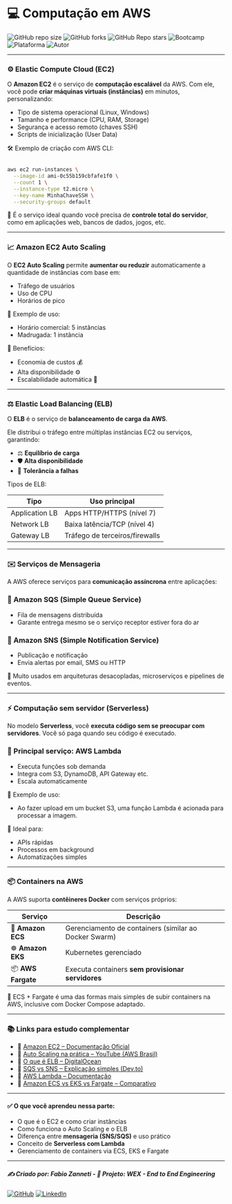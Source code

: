 # 💻 Computação em AWS

![GitHub repo size](https://img.shields.io/github/repo-size/fzanneti/wex-e2e-csharp)
![GitHub forks](https://img.shields.io/github/forks/fzanneti/wex-e2e-csharp?style=social)
![GitHub Repo stars](https://img.shields.io/github/stars/fzanneti/wex-e2e-csharp?style=social)
![Bootcamp](https://img.shields.io/badge/WEX-End--to--End%20Engineering-blueviolet?logo=vercel&logoColor=white)
![Plataforma](https://img.shields.io/badge/Powered%20by-DIO.io-red?logo=data:image/svg+xml;base64,PHN2ZyBmaWxsPSIjZmZmIiB2aWV3Qm94PSIwIDAgMzIgMzIiIHhtbG5zPSJodHRwOi8vd3d3LnczLm9yZy8yMDAwL3N2ZyI+PHBhdGggZD0iTTYuNzEgMy4yNWMtMi44OCAxLjQxLTUuMDcgNC4yMy01LjA3IDcuNzYgMCAzLjU4IDIuMjggNi43IDUuMzMgOC4xNSAxLjgzLS42MiAyLjQtMi4yNiAyLjQtMy44MSAwLS4yMy0uMDItLjQ1LS4wNS0uNjZBLjQ0LjQ0IDAgMDExMC4xIDExYy4yNC0uNzUuMTEtMS41My0uMy0yLjIyQzguOTIgNy45NiA3LjMzIDcuNSA1Ljc0IDcuNjZhNS41NSA1LjU1IDAgM)
![Autor](https://img.shields.io/badge/Autor-fzanneti-blue?style=flat-square&logo=github)

---

### ⚙️ Elastic Compute Cloud (EC2)

O **Amazon EC2** é o serviço de **computação escalável** da AWS.
Com ele, você pode **criar máquinas virtuais (instâncias)** em minutos, personalizando:

* Tipo de sistema operacional (Linux, Windows)
* Tamanho e performance (CPU, RAM, Storage)
* Segurança e acesso remoto (chaves SSH)
* Scripts de inicialização (User Data)

🛠️ Exemplo de criação com AWS CLI:

```bash

aws ec2 run-instances \
  --image-id ami-0c55b159cbfafe1f0 \
  --count 1 \
  --instance-type t2.micro \
  --key-name MinhaChaveSSH \
  --security-groups default

```

📎 É o serviço ideal quando você precisa de **controle total do servidor**, como em aplicações web, bancos de dados, jogos, etc.

---

### 📈 Amazon EC2 Auto Scaling

O **EC2 Auto Scaling** permite **aumentar ou reduzir** automaticamente a quantidade de instâncias com base em:

* Tráfego de usuários
* Uso de CPU
* Horários de pico

🔁 Exemplo de uso:

* Horário comercial: 5 instâncias
* Madrugada: 1 instância

📌 Benefícios:

* Economia de custos 💰
* Alta disponibilidade ⚙️
* Escalabilidade automática 🚀

---

### ⚖️ Elastic Load Balancing (ELB)

O **ELB** é o serviço de **balanceamento de carga da AWS**.

Ele distribui o tráfego entre múltiplas instâncias EC2 ou serviços, garantindo:

* ⚖️ **Equilíbrio de carga**
* 🛡️ **Alta disponibilidade**
* 🔁 **Tolerância a falhas**

Tipos de ELB:

| Tipo           | Uso principal                  |
| -------------- | ------------------------------ |
| Application LB | Apps HTTP/HTTPS (nível 7)      |
| Network LB     | Baixa latência/TCP (nível 4)   |
| Gateway LB     | Tráfego de terceiros/firewalls |

---

### ✉️ Serviços de Mensageria

A AWS oferece serviços para **comunicação assíncrona** entre aplicações:

### 📮 Amazon SQS (Simple Queue Service)

* Fila de mensagens distribuída
* Garante entrega mesmo se o serviço receptor estiver fora do ar

### 📢 Amazon SNS (Simple Notification Service)

* Publicação e notificação
* Envia alertas por email, SMS ou HTTP

🔄 Muito usados em arquiteturas desacopladas, microserviços e pipelines de eventos.

---

### ⚡ Computação sem servidor (Serverless)

No modelo **Serverless**, você **executa código sem se preocupar com servidores**.
Você só paga quando seu código é executado.

### 🧠 Principal serviço: **AWS Lambda**

* Executa funções sob demanda
* Integra com S3, DynamoDB, API Gateway etc.
* Escala automaticamente

📝 Exemplo de uso:

* Ao fazer upload em um bucket S3, uma função Lambda é acionada para processar a imagem.

📎 Ideal para:

* APIs rápidas
* Processos em background
* Automatizações simples

---

### 📦 Containers na AWS

A AWS suporta **contêineres Docker** com serviços próprios:

| Serviço            | Descrição                                             |
| ------------------ | ----------------------------------------------------- |
| 🐳 **Amazon ECS**  | Gerenciamento de containers (similar ao Docker Swarm) |
| ☸️ **Amazon EKS**  | Kubernetes gerenciado                                 |
| 📦 **AWS Fargate** | Executa containers **sem provisionar servidores**     |

📌 ECS + Fargate é uma das formas mais simples de subir containers na AWS, inclusive com Docker Compose adaptado.

---

### 📚 Links para estudo complementar

* 📘 [Amazon EC2 – Documentação Oficial](https://docs.aws.amazon.com/pt_br/ec2/)
* 🎥 [Auto Scaling na prática – YouTube (AWS Brasil)](https://www.youtube.com/watch?v=glbBK2zQW2o)
* 📘 [O que é ELB – DigitalOcean](https://www.digitalocean.com/community/tutorials/what-is-load-balancing)
* 📢 [SQS vs SNS – Explicação simples (Dev.to)](https://dev.to/aws-builders/what-is-the-difference-between-sqs-and-sns-2l3g)
* 🧠 [AWS Lambda – Documentação](https://docs.aws.amazon.com/lambda/latest/dg/welcome.html)
* 🐳 [Amazon ECS vs EKS vs Fargate – Comparativo](https://aws.amazon.com/ecs/faqs/)

---

#### ✅ O que você aprendeu nessa parte:

* O que é o EC2 e como criar instâncias
* Como funciona o Auto Scaling e o ELB
* Diferença entre **mensageria (SNS/SQS)** e uso prático
* Conceito de **Serverless com Lambda**
* Gerenciamento de containers via ECS, EKS e Fargate

---

##### ✍️ Criado por: Fabio Zanneti - 🎯 Projeto: WEX - End to End Engineering
[![GitHub](https://img.shields.io/badge/GitHub-fzanneti-181717?style=flat&logo=github)](https://github.com/fzanneti)
[![LinkedIn](https://img.shields.io/badge/LinkedIn-fzanneti-0A66C2?style=flat&logo=linkedin&logoColor=white)](https://linkedin.com/in/fzanneti)